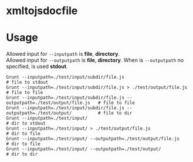 # xmltojsdocfile

# Usage

Allowed input for `--inputpath` is **file**, **directory**. \
Allowed input for `--outputpath` is **file**, **directory**. When is `--outputpath` no specified, is used **stdout**.
 ```
 Grunt --inputpath=./test/input/subdir/file.js                                      # file to stdout
 Grunt --inputpath=./test/input/subdir/file.js > ./test/output/file.js              # file to file
 Grunt --inputpath=./test/input/subdir/file.js --outputpath=./test/output/file.js   # file to file
 Grunt --inputpath=./test/input/subdir/file.js --outputpath=./test/output/          # file to dir
 Grunt --inputpath=./test/input/                                                    # dir to stdout
 Grunt --inputpath=./test/input/ > ./test/output/file.js                            # dir to file
 Grunt --inputpath=./test/input/ --outputpath=./test/output/file.js                 # dir to file
 Grunt --inputpath=./test/input/ --outputpath=./test/output/                        # dir to dir
 ```
